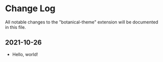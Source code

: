 # Change Log

All notable changes to the "botanical-theme" extension will be documented in this file.

## 2021-10-26

- Hello, world!

